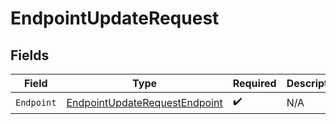 # EndpointUpdateRequest


## Fields

| Field                                                                                 | Type                                                                                  | Required                                                                              | Description                                                                           |
| ------------------------------------------------------------------------------------- | ------------------------------------------------------------------------------------- | ------------------------------------------------------------------------------------- | ------------------------------------------------------------------------------------- |
| `Endpoint`                                                                            | [EndpointUpdateRequestEndpoint](../../models/shared/endpointupdaterequestendpoint.md) | :heavy_check_mark:                                                                    | N/A                                                                                   |